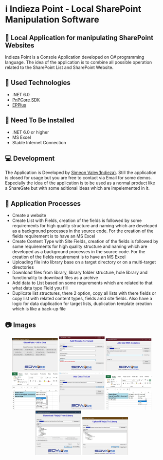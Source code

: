 # :information_source: Indieza Point - Local SharePoint Manipulation Software
## :blue_book: Local Application for manipulating SharePoint Websites

Indieza Point is a Console Application developed on C# programming language. The idea of the application is to combine all possible operation related to the SharePoint List and SharePoint Website.

## :hammer: Used Technologies

- .NET 6.0
- [PnPCore SDK](https://pnp.github.io/pnpcore/)
- [EPPlus](https://www.nuget.org/packages/EPPlus/)

## :floppy_disk: Need To Be Installed
- .NET 6.0 or higher
- MS Excel
- Stable Internet Connection

## :computer: Development

The Application is Developed by [Simeon Valev(Indieza)](https://github.com/indieza). Still the application is closed for usage but you are free to contact via Email for some demos. Especially the idea of the application is to be used as a normal product like a ShareGate but with some aditional ideas which are impelemented in it.

## :wrench: Application Processes

- Create a website
- Create List with Fields, creation of the fields is followed by some requirements for high quality structure and naming which are developed as a background processes in the source code. For the creation of the fields requirement is to have an MS Excel
- Create Content Type with Site Fields, creation of the fields is followed by some requirements for high quality structure and naming which are developed as a background processes in the source code. For the creation of the fields requirement is to have an MS Excel
- Uploading file into library base on a target directory or on a multi-target directories
- Download files from library, library folder structure, hole library and functionality to download files as a archive
- Add data to List based on some requrements which are related to that what data type Field you fill
- Duplicate list structures, there 2 option, copy all lists with there fields or copy list with related content types, fields amd site fields. Also have a logic for data duplication for target lists, duplication template creation which is like a back-up file

## :camera: Images

<p align="center">
  <img src="https://raw.githubusercontent.com/Indieza-Point/IP-Demo/main/Images/01.jpg" width="150" alt="accessibility text">
  <img src="https://raw.githubusercontent.com/Indieza-Point/IP-Demo/main/Images/02.jpg" width="150" title="hover text">
  <img src="https://raw.githubusercontent.com/Indieza-Point/IP-Demo/main/Images/03.1.jpg" width="150" alt="accessibility text">
  <img src="https://raw.githubusercontent.com/Indieza-Point/IP-Demo/main/Images/03.2.jpg" width="150" alt="accessibility text">
  <img src="https://raw.githubusercontent.com/Indieza-Point/IP-Demo/main/Images/04.1.jpg" width="150" alt="accessibility text">
  <img src="https://raw.githubusercontent.com/Indieza-Point/IP-Demo/main/Images/04.2.jpg" width="150" alt="accessibility text">
  <img src="https://raw.githubusercontent.com/Indieza-Point/IP-Demo/main/Images/05.jpg" width="150" alt="accessibility text">
  <img src="https://raw.githubusercontent.com/Indieza-Point/IP-Demo/main/Images/06.jpg" width="150" alt="accessibility text">
</p>

